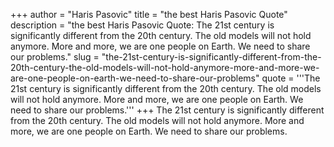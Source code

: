 +++
author = "Haris Pasovic"
title = "the best Haris Pasovic Quote"
description = "the best Haris Pasovic Quote: The 21st century is significantly different from the 20th century. The old models will not hold anymore. More and more, we are one people on Earth. We need to share our problems."
slug = "the-21st-century-is-significantly-different-from-the-20th-century-the-old-models-will-not-hold-anymore-more-and-more-we-are-one-people-on-earth-we-need-to-share-our-problems"
quote = '''The 21st century is significantly different from the 20th century. The old models will not hold anymore. More and more, we are one people on Earth. We need to share our problems.'''
+++
The 21st century is significantly different from the 20th century. The old models will not hold anymore. More and more, we are one people on Earth. We need to share our problems.
